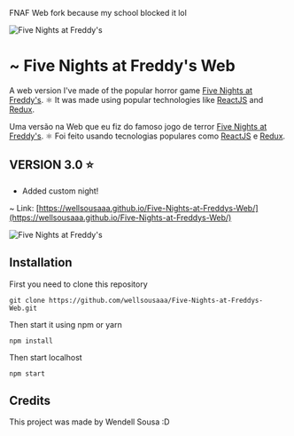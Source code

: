 FNAF Web fork because my school blocked it lol

![Five Nights at Freddy's](https://vignette.wikia.nocookie.net/freddy-fazbears-pizza/images/0/0c/Show_stage_nocamera.png/revision/latest?cb=20150119023526)

# ~ Five Nights at Freddy's Web

A web version I've made of the popular horror game [Five Nights at Freddy's](fnafar.com/). 
⚛️ It was made using popular technologies like [ReactJS](https://pt-br.reactjs.org/) and [Redux](https://redux.js.org/).

Uma versão na Web que eu fiz do famoso jogo de terror [Five Nights at Freddy's](fnafar.com/). 
⚛️ Foi feito usando tecnologias populares como [ReactJS](https://pt-br.reactjs.org/) e [Redux](https://redux.js.org/).

## VERSION 3.0 ⭐
- Added custom night!

~ Link: [https://wellsousaaa.github.io/Five-Nights-at-Freddys-Web/](https://wellsousaaa.github.io/Five-Nights-at-Freddys-Web/)

![Five Nights at Freddy's](FNAF.webp)

## Installation

First you need to clone this repository

```
git clone https://github.com/wellsousaaa/Five-Nights-at-Freddys-Web.git
```

Then start it using npm or yarn

```
npm install
```

Then start localhost

```
npm start
```

## Credits

This project was made by Wendell Sousa :D
